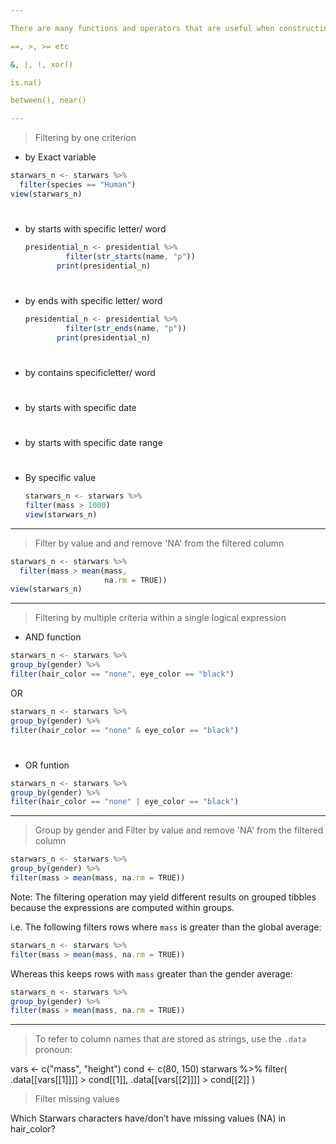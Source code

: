 ```yaml
---

There are many functions and operators that are useful when constructing the expressions used to filter the data

==, >, >= etc

&, |, !, xor()

is.na()

between(), near()

---
```


> Filtering by one criterion

* by Exact variable
  
```js
starwars_n <- starwars %>% 
  filter(species == "Human")
view(starwars_n)
```
#

* by starts with specific letter/ word

  ```js
  presidential_n <- presidential %>%
           filter(str_starts(name, "p"))
         print(presidential_n)
  ```
#
  
* by ends with specific letter/ word

  ```js
  presidential_n <- presidential %>%
           filter(str_ends(name, "p"))
         print(presidential_n)
  ```
#

* by contains specificletter/ word

#

* by starts with specific date


#
  
* by starts with specific date range

#

* By specific value

  ```js
  starwars_n <- starwars %>% 
  filter(mass > 1000)
  view(starwars_n)
  ```

--- 
> Filter by value and and remove 'NA' from the filtered column

```js
starwars_n <- starwars %>% 
  filter(mass > mean(mass, 
                     na.rm = TRUE))
view(starwars_n)
```

---

> Filtering by multiple criteria within a single logical expression

* AND function

```js
starwars_n <- starwars %>% 
group_by(gender) %>%
filter(hair_color == "none", eye_color == "black")
```

OR

```js
starwars_n <- starwars %>% 
group_by(gender) %>%
filter(hair_color == "none" & eye_color == "black")
```

#

* OR funtion

```js
starwars_n <- starwars %>% 
group_by(gender) %>%
filter(hair_color == "none" | eye_color == "black")
```
---

>  Group by gender and Filter by value and remove 'NA' from the filtered column

```js
starwars_n <- starwars %>% 
group_by(gender) %>%
filter(mass > mean(mass, na.rm = TRUE))
```

Note: 
The filtering operation may yield different results on grouped tibbles because the expressions are computed within groups.

i.e. The following filters rows where `mass` is greater than the global average:

```js
starwars_n <- starwars %>% 
filter(mass > mean(mass, na.rm = TRUE))
```

Whereas this keeps rows with `mass` greater than the gender average:

```js
starwars_n <- starwars %>% 
group_by(gender) %>%
filter(mass > mean(mass, na.rm = TRUE))
```

---

> To refer to column names that are stored as strings, use the `.data` pronoun:

vars <- c("mass", "height")
cond <- c(80, 150)
starwars %>%
  filter(
    .data[[vars[[1]]]] > cond[[1]],
    .data[[vars[[2]]]] > cond[[2]]
  )


> Filter missing values

Which Starwars characters have/don’t have missing values (NA) in hair_color?











         



